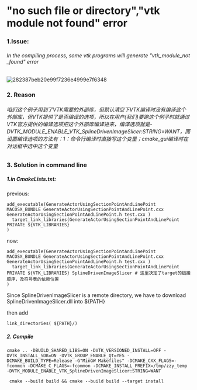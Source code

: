 # "no such file or directory","vtk module not found" error

### 1.Issue:

###### In the compiling process, some vtk programs will generate "vtk_module_not _found" error

![282387beb20e99f7236e4999e7f6348](D:\vtk-implementation\study_materieal\vtk_module_not_found.assets\282387beb20e99f7236e4999e7f6348.png)

### 2. Reason

###### 咱们这个例子用到了VTK需要的外部库，但默认清空下VTK编译时没有编译这个外部库，但VTK提供了是否编译的选项，所以在用户(我们)要跑这个例子时就通过VTK官方提供的编译选项把这个外部库编译进来，编译选项就是-DVTK_MODULE_ENABLE_VTK_SplineDrivenImageSlicer:STRING=WANT，而设置编译选项的方法有：1：命令行编译时直接写这个变量；cmake_gui编译时在对话框中选中这个变量

### 3. Solution in command line

##### 1.in CmakeLists.txt:

previous:

```
add_executable(GenerateActorUsingSectionPointAndLinePoint MACOSX_BUNDLE GenerateActorUsingSectionPointAndLinePoint.cxx GenerateActorUsingSectionPointAndLinePoint.h test.cxx )
  target_link_libraries(GenerateActorUsingSectionPointAndLinePoint PRIVATE ${VTK_LIBRARIES} 
)
```

now:

```
add_executable(GenerateActorUsingSectionPointAndLinePoint MACOSX_BUNDLE GenerateActorUsingSectionPointAndLinePoint.cxx GenerateActorUsingSectionPointAndLinePoint.h test.cxx )
  target_link_libraries(GenerateActorUsingSectionPointAndLinePoint PRIVATE ${VTK_LIBRARIES} SplineDrivenImageSlicer # 这里决定了target的链接顺序，及符号表的依赖位置
)
```

Since SplineDrivenImageSlicer is a remote directory, we have to download SplineDrivenImageSlicer.dll into ${PATH}

then add

```
link_directories( ${PATH}/)
```

##### 2. Compile



```
cmake .. -DBUILD_SHARED_LIBS=ON -DVTK_VERSIONED_INSTALL=OFF -DVTK_INSTALL_SDK=ON -DVTK_GROUP_ENABLE_Qt=YES -DCMAKE_BUILD_TYPE=Release -G"MinGW Makefiles" -DCMAKE_CXX_FLAGS=-fcommon -DCMAKE_C_FLAGS=-fcommon -DCMAKE_INSTALL_PREFIX=/tmp/zzy_temp -DVTK_MODULE_ENABLE_VTK_SplineDrivenImageSlicer:STRING=WANT
```

```
 cmake --build build && cmake --build build --target install

```

